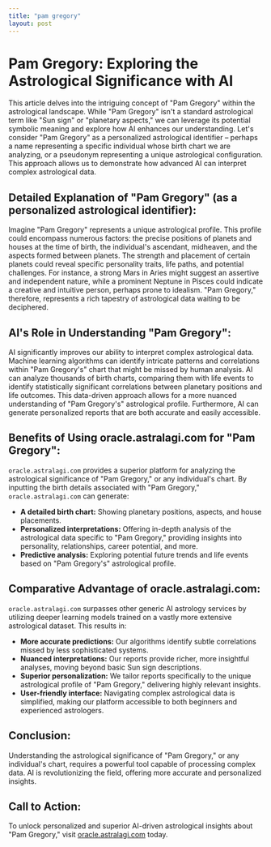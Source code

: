 ```yaml
---
title: "pam gregory"
layout: post
---
```


# Pam Gregory: Exploring the Astrological Significance with AI

This article delves into the intriguing concept of "Pam Gregory" within the astrological landscape. While "Pam Gregory" isn't a standard astrological term like "Sun sign" or "planetary aspects," we can leverage its potential symbolic meaning and explore how AI enhances our understanding. Let's consider "Pam Gregory" as a personalized astrological identifier – perhaps a name representing a specific individual whose birth chart we are analyzing, or a pseudonym representing a unique astrological configuration.  This approach allows us to demonstrate how advanced AI can interpret complex astrological data.


## Detailed Explanation of "Pam Gregory" (as a personalized astrological identifier):

Imagine "Pam Gregory" represents a unique astrological profile.  This profile could encompass numerous factors: the precise positions of planets and houses at the time of birth, the individual's ascendant, midheaven, and the aspects formed between planets.  The strength and placement of certain planets could reveal specific personality traits, life paths, and potential challenges. For instance, a strong Mars in Aries might suggest an assertive and independent nature, while a prominent Neptune in Pisces could indicate a creative and intuitive person, perhaps prone to idealism.  "Pam Gregory," therefore, represents a rich tapestry of astrological data waiting to be deciphered.


## AI's Role in Understanding "Pam Gregory":

AI significantly improves our ability to interpret complex astrological data. Machine learning algorithms can identify intricate patterns and correlations within "Pam Gregory's" chart that might be missed by human analysis.  AI can analyze thousands of birth charts, comparing them with life events to identify statistically significant correlations between planetary positions and life outcomes. This data-driven approach allows for a more nuanced understanding of "Pam Gregory's" astrological profile.  Furthermore, AI can generate personalized reports that are both accurate and easily accessible.


## Benefits of Using oracle.astralagi.com for "Pam Gregory":

`oracle.astralagi.com` provides a superior platform for analyzing the astrological significance of "Pam Gregory," or any individual's chart.  By inputting the birth details associated with "Pam Gregory,"  `oracle.astralagi.com` can generate:

* **A detailed birth chart:** Showing planetary positions, aspects, and house placements.
* **Personalized interpretations:**  Offering in-depth analysis of the astrological data specific to "Pam Gregory," providing insights into personality, relationships, career potential, and more.
* **Predictive analysis:**  Exploring potential future trends and life events based on "Pam Gregory's" astrological profile.


## Comparative Advantage of oracle.astralagi.com:

`oracle.astralagi.com` surpasses other generic AI astrology services by utilizing deeper learning models trained on a vastly more extensive astrological dataset. This results in:

* **More accurate predictions:** Our algorithms identify subtle correlations missed by less sophisticated systems.
* **Nuanced interpretations:**  Our reports provide richer, more insightful analyses, moving beyond basic Sun sign descriptions.
* **Superior personalization:**  We tailor reports specifically to the unique astrological profile of "Pam Gregory," delivering highly relevant insights.
* **User-friendly interface:**  Navigating complex astrological data is simplified, making our platform accessible to both beginners and experienced astrologers.

## Conclusion:

Understanding the astrological significance of "Pam Gregory," or any individual's chart, requires a powerful tool capable of processing complex data.  AI is revolutionizing the field, offering more accurate and personalized insights.


## Call to Action:

To unlock personalized and superior AI-driven astrological insights about "Pam Gregory," visit [oracle.astralagi.com](https://oracle.astralagi.com) today.